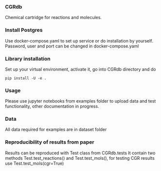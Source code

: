 ### CGRdb

Chemical cartridge for reactions and molecules.

### Install Postgres
Use docker-compose.yaml to set up service or do installation by yourself.
Password, user and port can be changed in docker-compose.yaml

### Library installation
Set up your virtual environment, activate it, go into CGRdb directory and do

    pip install -U -e .

### Usage
Please use jupyter notebooks from examples folder to upload data and test functionality, other
documentation in progress.

### Data
All data required for examples are in dataset folder

### Reproducibility of results from paper
Results can be reproduced with Test class from CGRdb.tests
It contain two methods Test.test_reactions() and Test.test_mols(),
for testing CGR results use Test.test_mols(cgr=True)
